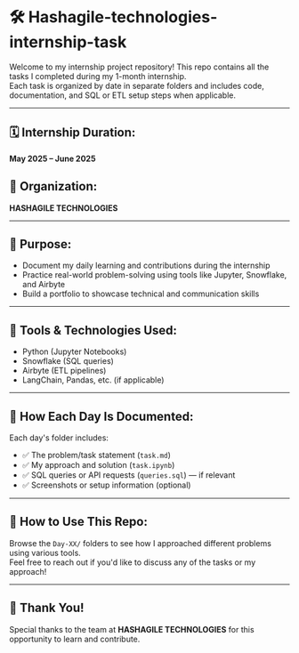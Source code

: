 # 🛠 Hashagile-technologies-internship-task

Welcome to my internship project repository! This repo contains all the tasks I completed during my 1-month internship.  
Each task is organized by date in separate folders and includes code, documentation, and SQL or ETL setup steps when applicable.

---

## 🗓️ Internship Duration:
**May 2025 – June 2025**

## 🏢 Organization:
**HASHAGILE TECHNOLOGIES**

---

## 🎯 Purpose:
- Document my daily learning and contributions during the internship
- Practice real-world problem-solving using tools like Jupyter, Snowflake, and Airbyte
- Build a portfolio to showcase technical and communication skills

---

## 🧰 Tools & Technologies Used:
- Python (Jupyter Notebooks)
- Snowflake (SQL queries)
- Airbyte (ETL pipelines)
- LangChain, Pandas, etc. (if applicable)

---

## 📝 How Each Day Is Documented:

Each day's folder includes:
- ✅ The problem/task statement (`task.md`)
- ✅ My approach and solution (`task.ipynb`)
- ✅ SQL queries or API requests (`queries.sql`) — if relevant
- ✅ Screenshots or setup information (optional)

---

## 🚀 How to Use This Repo:

Browse the `Day-XX/` folders to see how I approached different problems using various tools.  
Feel free to reach out if you'd like to discuss any of the tasks or my approach!

---

## 🙌 Thank You!

Special thanks to the team at **HASHAGILE TECHNOLOGIES** for this opportunity to learn and contribute.
